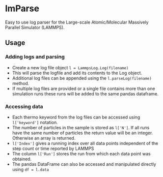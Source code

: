 # lmParse
Easy to use log parser for the Large-scale Atomic/Molecular Massively Parallel Simulator (LAMMPS). 

## Usage
### Adding logs and parsing
- Create a new log file object `l = LammpsLog.Log(filename)`
- This will parse the logfile and add its contents to the Log object.
- Additional log files can be appended using the `l.parseLog(filename)` method. 
- If multiple log files are provided or a single file contains more than one simulation runs these runs will be added to the same pandas dataframe.

### Accessing data
- Each thermo keyword from the log files can be accessed using `l['keyword']` notation. 
- The number of particles in the sample is stored as `l['N']`. If all runs have the same number of particles the return value will be an integer. Otherwise an array is returned.
- `l['Index']` gives a running index over all data points independent of the step count or time reported by LAMMPS
- The column `l['Run']` stores the run from which each data point was obtained.
- The pandas DataFrame can also be accessed and manipulated directly using `df = l.data`
